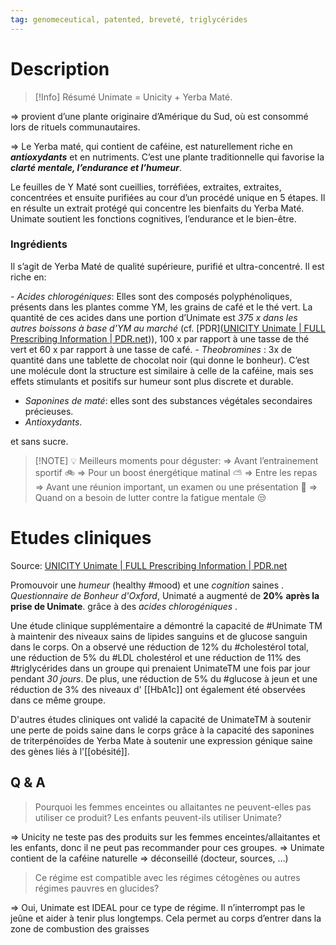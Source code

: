 ```yaml
---
tag: genomeceutical, patented, breveté, triglycérides
---
```




# Description
> [!Info] Résumé
> Unimate = Unicity + Yerba Maté.

⇒ provient d’une plante originaire d’Amérique du Sud, où est consommé lors de rituels communautaires.

⇒ Le Yerba maté, qui contient de caféine, est naturellement riche en _**antioxydants**_ et en nutriments. C’est une plante traditionnelle qui favorise la _**clarté mentale, l’endurance et l’humeur**_.

Le feuilles de Y Maté sont cueillies, torréfiées, extraites, extraites, concentrées et ensuite purifiées au cour d’un procédé unique en 5 étapes. Il en résulte un extrait protégé qui concentre les bienfaits du Yerba Maté. Unimate soutient les fonctions cognitives, l’endurance et le bien-être.

### Ingrédients

Il s’agit de Yerba Maté de qualité supérieure, purifié et ultra-concentré. Il est riche en:

*-   Acides chlorogéniques*:  Elles sont des composés polyphénoliques, présents dans les plantes comme YM, les grains de café et le thé vert. La quantité de ces acides dans une portion d’Unimate est *375 x dans les autres boissons à base d’YM au marché* (cf. [PDR]([UNICITY Unimate | FULL Prescribing Information | PDR.net](https://pdr.net/full-prescribing-information/UNICITY-Unimate-dietary-supplement-24170#footnote-1))), 100 x par rapport à une tasse de thé vert et 60 x par rapport à une tasse de café.
*-   Theobromines* : 3x de quantité dans une tablette de chocolat noir (qui donne le bonheur). C’est une molécule dont la structure est similaire à celle de la caféine, mais ses effets stimulants et positifs sur humeur sont plus discrete et durable.
-   _Saponines de maté_: elles sont des substances végétales secondaires précieuses.
-   _Antioxydants_.

et sans sucre.


> [!NOTE] 💡 Meilleurs moments pour déguster: 
> ⇒ Avant l’entrainement sportif 🚲 
> ⇒ Pour un boost énergétique matinal ⛅ 
> ⇒ Entre les repas 
> ⇒ Avant une réunion important, un examen ou une présentation 🧾 
> ⇒ Quand on a besoin de lutter contre la fatigue mentale 😒



# Etudes cliniques
Source:  [UNICITY Unimate | FULL Prescribing Information | PDR.net](https://pdr.net/full-prescribing-information/UNICITY-Unimate-dietary-supplement-24170#footnote-1)

Promouvoir une *humeur*  (healthy #mood) et une *cognition* saines .
*Questionnaire de Bonheur d'Oxford*, Unimaté a augmenté de **20%** **après la prise de Unimate**. grâce à des *acides chlorogéniques* .

Une étude clinique supplémentaire a démontré la capacité de #Unimate TM à maintenir des niveaux sains de lipides sanguins et de glucose sanguin dans le corps. On a observé une réduction de 12% du #cholestérol total, une réduction de 5% du #LDL cholestérol et une réduction de 11% des #triglycérides dans un groupe qui prenaient UnimateTM une fois par jour pendant *30 jours*. De plus, une réduction de 5% du #glucose à jeun et une réduction de 3% des niveaux d' [[HbA1c]] ont également été observées dans ce même groupe.

D'autres études cliniques ont validé la capacité de UnimateTM à soutenir une perte de poids saine dans le corps grâce à la capacité des saponines de triterpénoïdes de Yerba Mate à soutenir une expression génique saine des gènes liés à l'[[obésité]].


## Q & A

> Pourquoi les femmes enceintes ou allaitantes ne peuvent-elles pas utiliser ce produit? Les enfants peuvent-ils utiliser Unimate?

⇒ Unicity ne teste pas des produits sur les femmes enceintes/allaitantes et les enfants, donc il ne peut pas recommander pour ces groupes.
⇒ Unimate contient de la caféine naturelle ⇒ déconseillé (docteur, sources, …)

> Ce régime est compatible avec les régimes cétogènes ou autres régimes pauvres en glucides?

⇒ Oui, Unimate est IDEAL pour ce type de régime. Il n’interrompt pas le jeûne et aider à tenir plus longtemps. Cela permet au corps d’entrer dans la zone de combustion des graisses